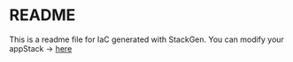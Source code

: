 # README
This is a readme file for IaC generated with StackGen.
You can modify your appStack -> [here](http://main.dev.stackgen.com/appstacks/0997b3de-b108-4841-aec3-94502f070bbd)
